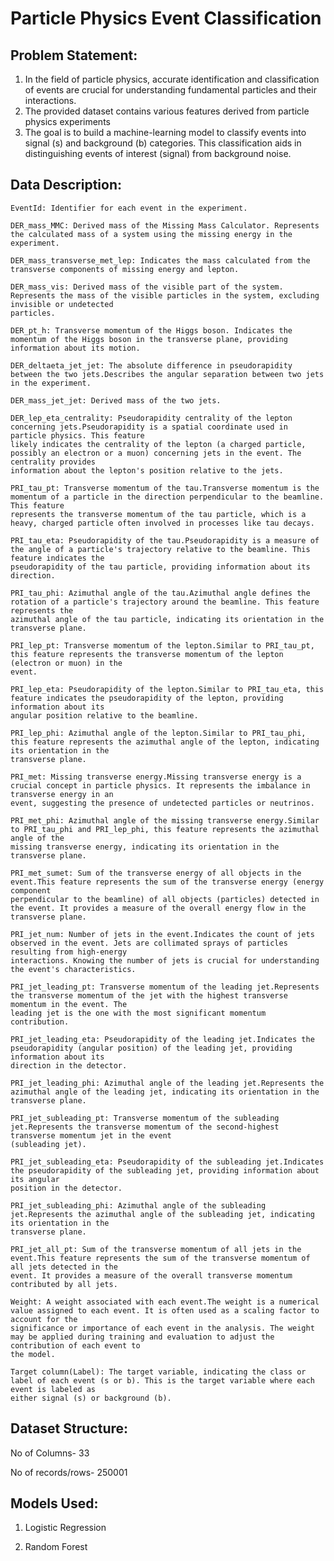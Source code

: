 # Particle Physics Event Classification

## Problem Statement:

1. In the field of particle physics, accurate identification and classification of events are crucial for understanding fundamental particles and their interactions. 
2. The provided dataset contains various features derived from particle physics experiments
3. The goal is to build a machine-learning model to classify events into signal (s) and background (b) categories. This classification aids in distinguishing events of interest (signal) from background noise.

## Data Description:

    EventId: Identifier for each event in the experiment.
    
    DER_mass_MMC: Derived mass of the Missing Mass Calculator. Represents the calculated mass of a system using the missing energy in the experiment.
    
    DER_mass_transverse_met_lep: Indicates the mass calculated from the transverse components of missing energy and lepton.
    
    DER_mass_vis: Derived mass of the visible part of the system. Represents the mass of the visible particles in the system, excluding invisible or undetected 
    particles.
    
    DER_pt_h: Transverse momentum of the Higgs boson. Indicates the momentum of the Higgs boson in the transverse plane, providing information about its motion.
    
    DER_deltaeta_jet_jet: The absolute difference in pseudorapidity between the two jets.Describes the angular separation between two jets in the experiment.
    
    DER_mass_jet_jet: Derived mass of the two jets.

    DER_lep_eta_centrality: Pseudorapidity centrality of the lepton concerning jets.Pseudorapidity is a spatial coordinate used in particle physics. This feature 
    likely indicates the centrality of the lepton (a charged particle, possibly an electron or a muon) concerning jets in the event. The centrality provides 
    information about the lepton's position relative to the jets.
    
    PRI_tau_pt: Transverse momentum of the tau.Transverse momentum is the momentum of a particle in the direction perpendicular to the beamline. This feature 
    represents the transverse momentum of the tau particle, which is a heavy, charged particle often involved in processes like tau decays.
    
    PRI_tau_eta: Pseudorapidity of the tau.Pseudorapidity is a measure of the angle of a particle's trajectory relative to the beamline. This feature indicates the 
    pseudorapidity of the tau particle, providing information about its direction.
    
    PRI_tau_phi: Azimuthal angle of the tau.Azimuthal angle defines the rotation of a particle's trajectory around the beamline. This feature represents the 
    azimuthal angle of the tau particle, indicating its orientation in the transverse plane.

    PRI_lep_pt: Transverse momentum of the lepton.Similar to PRI_tau_pt, this feature represents the transverse momentum of the lepton (electron or muon) in the 
    event.

    PRI_lep_eta: Pseudorapidity of the lepton.Similar to PRI_tau_eta, this feature indicates the pseudorapidity of the lepton, providing information about its 
    angular position relative to the beamline.

    PRI_lep_phi: Azimuthal angle of the lepton.Similar to PRI_tau_phi, this feature represents the azimuthal angle of the lepton, indicating its orientation in the 
    transverse plane.

    PRI_met: Missing transverse energy.Missing transverse energy is a crucial concept in particle physics. It represents the imbalance in transverse energy in an 
    event, suggesting the presence of undetected particles or neutrinos.
    
    PRI_met_phi: Azimuthal angle of the missing transverse energy.Similar to PRI_tau_phi and PRI_lep_phi, this feature represents the azimuthal angle of the 
    missing transverse energy, indicating its orientation in the transverse plane.
    
    PRI_met_sumet: Sum of the transverse energy of all objects in the event.This feature represents the sum of the transverse energy (energy component 
    perpendicular to the beamline) of all objects (particles) detected in the event. It provides a measure of the overall energy flow in the transverse plane.
    
    PRI_jet_num: Number of jets in the event.Indicates the count of jets observed in the event. Jets are collimated sprays of particles resulting from high-energy 
    interactions. Knowing the number of jets is crucial for understanding the event's characteristics.
    
    PRI_jet_leading_pt: Transverse momentum of the leading jet.Represents the transverse momentum of the jet with the highest transverse momentum in the event. The 
    leading jet is the one with the most significant momentum contribution.

    PRI_jet_leading_eta: Pseudorapidity of the leading jet.Indicates the pseudorapidity (angular position) of the leading jet, providing information about its 
    direction in the detector.
    
    PRI_jet_leading_phi: Azimuthal angle of the leading jet.Represents the azimuthal angle of the leading jet, indicating its orientation in the transverse plane.

    PRI_jet_subleading_pt: Transverse momentum of the subleading jet.Represents the transverse momentum of the second-highest transverse momentum jet in the event 
    (subleading jet).
    
    PRI_jet_subleading_eta: Pseudorapidity of the subleading jet.Indicates the pseudorapidity of the subleading jet, providing information about its angular 
    position in the detector.

    PRI_jet_subleading_phi: Azimuthal angle of the subleading jet.Represents the azimuthal angle of the subleading jet, indicating its orientation in the 
    transverse plane.
    
    PRI_jet_all_pt: Sum of the transverse momentum of all jets in the event.This feature represents the sum of the transverse momentum of all jets detected in the 
    event. It provides a measure of the overall transverse momentum contributed by all jets.

    Weight: A weight associated with each event.The weight is a numerical value assigned to each event. It is often used as a scaling factor to account for the 
    significance or importance of each event in the analysis. The weight may be applied during training and evaluation to adjust the contribution of each event to 
    the model.

    Target column(Label): The target variable, indicating the class or label of each event (s or b). This is the target variable where each event is labeled as 
    either signal (s) or background (b).

## Dataset Structure:

No of Columns- 33

No of records/rows- 250001


## Models Used:

1. Logistic Regression

2. Random Forest



